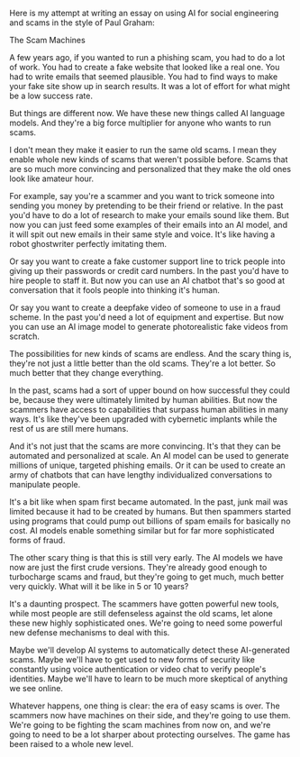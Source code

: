 Here is my attempt at writing an essay on using AI for social engineering and scams in the style of Paul Graham:

The Scam Machines

A few years ago, if you wanted to run a phishing scam, you had to do a lot of work. You had to create a fake website that looked like a real one. You had to write emails that seemed plausible. You had to find ways to make your fake site show up in search results. It was a lot of effort for what might be a low success rate.

But things are different now. We have these new things called AI language models. And they're a big force multiplier for anyone who wants to run scams.

I don't mean they make it easier to run the same old scams. I mean they enable whole new kinds of scams that weren't possible before. Scams that are so much more convincing and personalized that they make the old ones look like amateur hour.

For example, say you're a scammer and you want to trick someone into sending you money by pretending to be their friend or relative. In the past you'd have to do a lot of research to make your emails sound like them. But now you can just feed some examples of their emails into an AI model, and it will spit out new emails in their same style and voice. It's like having a robot ghostwriter perfectly imitating them.

Or say you want to create a fake customer support line to trick people into giving up their passwords or credit card numbers. In the past you'd have to hire people to staff it. But now you can use an AI chatbot that's so good at conversation that it fools people into thinking it's human.

Or say you want to create a deepfake video of someone to use in a fraud scheme. In the past you'd need a lot of equipment and expertise. But now you can use an AI image model to generate photorealistic fake videos from scratch.

The possibilities for new kinds of scams are endless. And the scary thing is, they're not just a little better than the old scams. They're a lot better. So much better that they change everything.

In the past, scams had a sort of upper bound on how successful they could be, because they were ultimately limited by human abilities. But now the scammers have access to capabilities that surpass human abilities in many ways. It's like they've been upgraded with cybernetic implants while the rest of us are still mere humans.

And it's not just that the scams are more convincing. It's that they can be automated and personalized at scale. An AI model can be used to generate millions of unique, targeted phishing emails. Or it can be used to create an army of chatbots that can have lengthy individualized conversations to manipulate people.

It's a bit like when spam first became automated. In the past, junk mail was limited because it had to be created by humans. But then spammers started using programs that could pump out billions of spam emails for basically no cost. AI models enable something similar but for far more sophisticated forms of fraud.

The other scary thing is that this is still very early. The AI models we have now are just the first crude versions. They're already good enough to turbocharge scams and fraud, but they're going to get much, much better very quickly. What will it be like in 5 or 10 years?

It's a daunting prospect. The scammers have gotten powerful new tools, while most people are still defenseless against the old scams, let alone these new highly sophisticated ones. We're going to need some powerful new defense mechanisms to deal with this.

Maybe we'll develop AI systems to automatically detect these AI-generated scams. Maybe we'll have to get used to new forms of security like constantly using voice authentication or video chat to verify people's identities. Maybe we'll have to learn to be much more skeptical of anything we see online.

Whatever happens, one thing is clear: the era of easy scams is over. The scammers now have machines on their side, and they're going to use them. We're going to be fighting the scam machines from now on, and we're going to need to be a lot sharper about protecting ourselves. The game has been raised to a whole new level.
